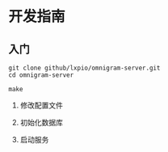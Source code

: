 # 开发指南

## 入门

```
git clone github/lxpio/omnigram-server.git
cd omnigram-server

make 

```

1. 修改配置文件

2. 初始化数据库

3. 启动服务
